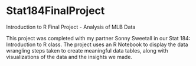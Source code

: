 # Stat184FinalProject
Introduction to R Final Project - Analysis of MLB Data

This project was completed with my partner Sonny Sweetall in our Stat 184: Introduction to R class. The project uses an R Notebook to display the data wrangling steps taken to create meaningful data tables, along with visualizations of the data and the insights we made. 

